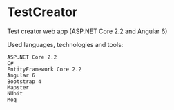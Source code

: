 # TestCreator
Test creator web app (ASP.NET Core 2.2 and Angular 6) 

Used languages, technologies and tools:

    ASP.NET Core 2.2
    C#
    EntityFramework Core 2.2
    Angular 6
    Bootstrap 4
    Mapster
    NUnit
    Moq

